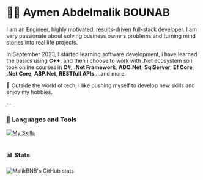 # 🏄‍♂️ Aymen Abdelmalik BOUNAB

I am an Engineer, highly motivated, results-driven full-stack developer. I am very passionate about solving business owners problems and turning mind stories into real life projects.

In September 2023, I started learning software development, i have learned the basics using **C++**, and then i choose to work with .Net ecosystem so i took online courses in **C#**, **.Net Framework**, **ADO.Net**, **SqlServer**, **Ef Core**, **.Net Core**, **ASP.Net**, **RESTfull APIs** ...and more.

🧭 Outside the world of tech, I like pushing myself to develop new skills and enjoy my hobbies. 

--

### 🧰 Languages and Tools

[![My Skills](https://skillicons.dev/icons?i=cpp,cs,dotnet,js,html,css,tailwind,vue,visualstudio,vscode,github)](https://skillicons.dev)

#

### 📊 Stats

![MalikBNB's GitHub stats](https://github-readme-stats.vercel.app/api?username=MalikBNB&show_icons=true&theme=gruvbox)

#
